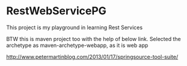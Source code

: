 RestWebServicePG
================
This project is my playground in learning Rest Services

BTW this is maven project too with the help of below link. Selected the archetype as maven-archetype-webapp, as it is web app

http://www.petermartinblog.com/2013/01/17/springsource-tool-suite/

